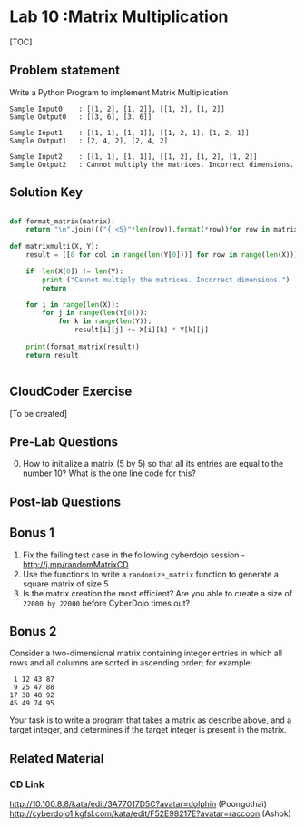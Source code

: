 
# Lab 10 :Matrix Multiplication

[TOC]

## Problem statement 

Write a Python Program to implement Matrix Multiplication

    Sample Input0    : [[1, 2], [1, 2]], [[1, 2], [1, 2]]
    Sample Output0   : [[3, 6], [3, 6]]

    Sample Input1    : [[1, 1], [1, 1]], [[1, 2, 1], [1, 2, 1]]
    Sample Output1   : [2, 4, 2], [2, 4, 2]

    Sample Input2    : [[1, 1], [1, 1]], [[1, 2], [1, 2], [1, 2]]
    Sample Output2   : Cannot multiply the matrices. Incorrect dimensions.	




## Solution Key

```python 

def format_matrix(matrix):
    return "\n".join((("{:<5}"*len(row)).format(*row))for row in matrix)
    
def matrixmulti(X, Y):
    result = [[0 for col in range(len(Y[0]))] for row in range(len(X))]

    if  len(X[0]) != len(Y):
        print ("Cannot multiply the matrices. Incorrect dimensions.")
        return

    for i in range(len(X)):
        for j in range(len(Y[0])):
            for k in range(len(Y)):
                result[i][j] += X[i][k] * Y[k][j]
    
    print(format_matrix(result))
    return result



```


## CloudCoder Exercise 

[To be created]


## Pre-Lab Questions 

0. How to initialize a matrix (5 by 5) so that all its entries are equal to the number 10? What is the one line code for this?


## Post-lab Questions

## Bonus 1 

1. Fix the failing test case in the following cyberdojo session - http://j.mp/randomMatrixCD
2. Use the functions to write a `randomize_matrix` function to generate a square matrix of size 5
3. Is the matrix creation the most efficient? Are you able to create a size of `22000 by 22000` before CyberDojo times out?

## Bonus 2 

Consider a two-dimensional matrix containing integer entries in which all rows and all columns are sorted in ascending order; for example:

```
 1 12 43 87
 9 25 47 88
17 38 48 92
45 49 74 95
```
Your task is to write a program that takes a matrix as describe above, and a target integer, and determines if the target integer is present in the matrix. 



## Related Material 


### CD Link 

http://10.100.8.8/kata/edit/3A77017D5C?avatar=dolphin  (Poongothai)  
http://cyberdojo1.kgfsl.com/kata/edit/F52E98217E?avatar=raccoon (Ashok)
